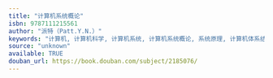 ```yaml
---
title: "计算机系统概论"
isbn: 9787111215561
author: "派特（Patt.Y.N.）"
keywords: "计算机, 计算机科学, 计算机系统, 计算机系统概论, 系统原理, 计算机体系结构, 体系结构, CS"
source: "unknown"
available: TRUE
douban_url: https://book.douban.com/subject/2185076/
---
```

